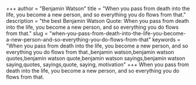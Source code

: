 +++
author = "Benjamin Watson"
title = "When you pass from death into the life, you become a new person, and so everything you do flows from that."
description = "the best Benjamin Watson Quote: When you pass from death into the life, you become a new person, and so everything you do flows from that."
slug = "when-you-pass-from-death-into-the-life-you-become-a-new-person-and-so-everything-you-do-flows-from-that"
keywords = "When you pass from death into the life, you become a new person, and so everything you do flows from that.,benjamin watson,benjamin watson quotes,benjamin watson quote,benjamin watson sayings,benjamin watson saying,quotes, sayings,quote, saying, motivation"
+++
When you pass from death into the life, you become a new person, and so everything you do flows from that.
